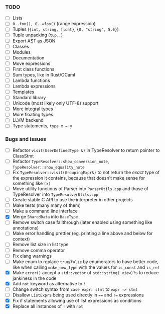 ### TODO

- [ ] Lists
- [ ] `0..foo(), 0..=foo()` (range expression)
- [ ] Tuples (`{int, string, float}`, `{0, "string", 5.0}`)
- [ ] Tuple unpacking (`tup..`)
- [ ] Export AST as JSON
- [ ] Classes
- [ ] Modules
- [ ] Documentation
- [ ] Move expressions
- [ ] First class functions
- [ ] Sum types, like in Rust/OCaml
- [ ] Lambda functions
- [ ] Lambda expressions
- [ ] Templates
- [ ] Standard library
- [ ] Unicode (most likely only UTF-8) support
- [ ] More integral types
- [ ] More floating types
- [ ] LLVM backend
- [ ] Type statements, `type x = y`

### Bugs and issues

- [ ] Refactor `visit(UserDefinedType &)` in TypeResolver to return pointer to
  ClassStmt
- [ ] Refactor `TypeResolver::show_conversion_note`, `TypeResolver::show_equality_note`
- [ ] Fix `TypeResolver::visit(GroupingExpr&)` to not return the *exact* type of the expression
  it contains, because that doesn't make sense for something like `(x)`
- [ ] Move utility functions of Parser into `ParserUtils.cpp` and those of TypeResolver into
  `TypeResolverUtils.cpp`
- [ ] Create stable C API to use the interpreter in other projects
- [ ] Make tests (many many of them)
- [ ] Make a command line interface
- [x] Merge `SharedData` into `BaseType`
- [ ] Remove switch case fallthrough (later enabled using something like annotations)
- [ ] Make error handling prettier (eg. printing a line above and below for context)
- [ ] Remove list size in list type
- [ ] Remove comma operator
- [ ] Fix clang warnings
- [ ] Make enum to replace `true`/`false` by enumerators to have better code, like when
calling `make_new_type` with the values for `is_const` and `is_ref`
- [x] Make `error()` accept a `std::vector` of `std::string(_view)?`s to reduce jankiness
in the code
- [x] Add `not` keyword as alternative to `!`
- [ ] Change switch syntax from `case expr: stmt` to `expr -> stmt`
- [ ] Disallow `ListExpr`s being used directly in `==` and `!=` expressions
- [x] Fix if statements allowing use of list expressions as conditions
- [x] Replace all instances of `!` with `not`